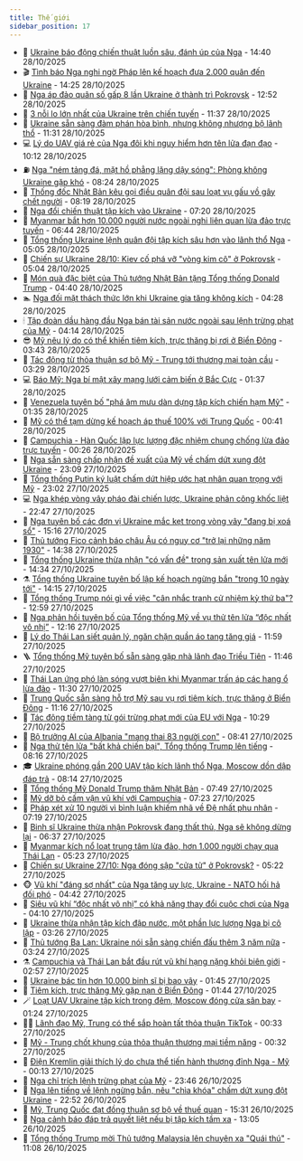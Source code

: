 ```yaml
---
title: Thế giới
sidebar_position: 17
---
```


<!-- dantri-the-gioi:START -->
- 🌋 [Ukraine báo động chiến thuật luồn sâu, đánh úp của Nga](https://dantri.com.vn/the-gioi/ukraine-bao-dong-chien-thuat-luon-sau-danh-up-cua-nga-20251028211205452.htm) - 14:40 28/10/2025
- 🎬 [Tình báo Nga nghi ngờ Pháp lên kế hoạch đưa 2.000 quân đến Ukraine](https://dantri.com.vn/the-gioi/tinh-bao-nga-nghi-ngo-phap-len-ke-hoach-dua-2000-quan-den-ukraine-20251028181126387.htm) - 14:25 28/10/2025
- 🧰 [Nga áp đảo quân số gấp 8 lần Ukraine ở thành trì Pokrovsk](https://dantri.com.vn/the-gioi/nga-ap-dao-quan-so-gap-8-lan-ukraine-o-thanh-tri-pokrovsk-20251028194813255.htm) - 12:52 28/10/2025
- 🌋 [3 nỗi lo lớn nhất của Ukraine trên chiến tuyến](https://dantri.com.vn/the-gioi/3-noi-lo-lon-nhat-cua-ukraine-tren-chien-tuyen-20251028175911873.htm) - 11:37 28/10/2025
- 🗽 [Ukraine sẵn sàng đàm phán hòa bình, nhưng không nhượng bộ lãnh thổ](https://dantri.com.vn/the-gioi/ukraine-san-sang-dam-phan-hoa-binh-nhung-khong-nhuong-bo-lanh-tho-20251028171148433.htm) - 11:31 28/10/2025
- 💻 [Lý do UAV giá rẻ của Nga đôi khi nguy hiểm hơn  tên lửa đạn đạo](https://dantri.com.vn/the-gioi/ly-do-uav-gia-re-cua-nga-doi-khi-nguy-hiem-hon-ten-lua-dan-dao-20251028171038557.htm) - 10:12 28/10/2025
- ⛽️ [Nga &quot;ném tảng đá, mặt hồ phẳng lặng dậy sóng&quot;: Phòng không Ukraine gặp khó](https://dantri.com.vn/the-gioi/nga-nem-tang-da-mat-ho-phang-lang-day-song-phong-khong-ukraine-gap-kho-20251028144506463.htm) - 08:24 28/10/2025
- 🤩 [Thống đốc Nhật Bản kêu gọi điều quân đội sau loạt vụ gấu vồ gây chết người](https://dantri.com.vn/the-gioi/thong-doc-nhat-ban-keu-goi-dieu-quan-doi-sau-loat-vu-gau-vo-gay-chet-nguoi-20251028142058809.htm) - 08:19 28/10/2025
- 🧐 [Nga đổi chiến thuật tập kích vào Ukraine](https://dantri.com.vn/the-gioi/nga-doi-chien-thuat-tap-kich-vao-ukraine-20251028141413934.htm) - 07:20 28/10/2025
- 🎊 [Myanmar bắt hơn 10.000 người nước ngoài nghi liên quan lừa đảo trực tuyến](https://dantri.com.vn/the-gioi/myanmar-bat-hon-10000-nguoi-nuoc-ngoai-nghi-lien-quan-lua-dao-truc-tuyen-20251028133929296.htm) - 06:44 28/10/2025
- 📝 [Tổng thống Ukraine lệnh quân đội tập kích sâu hơn vào lãnh thổ Nga](https://dantri.com.vn/the-gioi/tong-thong-ukraine-lenh-quan-doi-tap-kich-sau-hon-vao-lanh-tho-nga-20251028115727484.htm) - 05:05 28/10/2025
- 🤡 [Chiến sự Ukraine 28/10: Kiev cố phá vỡ &quot;vòng kim cô&quot; ở Pokrovsk](https://dantri.com.vn/the-gioi/chien-su-ukraine-2810-kiev-co-pha-vo-vong-kim-co-o-pokrovsk-20251028114309898.htm) - 05:04 28/10/2025
- 🥷 [Món quà đặc biệt của Thủ tướng Nhật Bản tặng Tổng thống Donald Trump](https://dantri.com.vn/the-gioi/mon-qua-dac-biet-cua-thu-tuong-nhat-ban-tang-tong-thong-donald-trump-20251028113621737.htm) - 04:40 28/10/2025
- 🏊 [Nga đối mặt thách thức lớn khi Ukraine gia tăng không kích](https://dantri.com.vn/the-gioi/nga-doi-mat-thach-thuc-lon-khi-ukraine-gia-tang-khong-kich-20251028110849185.htm) - 04:28 28/10/2025
- 🕯 [Tập đoàn dầu hàng đầu Nga bán tài sản nước ngoài sau lệnh trừng phạt của Mỹ](https://dantri.com.vn/the-gioi/tap-doan-dau-hang-dau-nga-ban-tai-san-nuoc-ngoai-sau-lenh-trung-phat-cua-my-20251028110125663.htm) - 04:14 28/10/2025
- 😎 [Mỹ nêu lý do có thể khiến tiêm kích, trực thăng bị rơi ở Biển Đông](https://dantri.com.vn/the-gioi/my-neu-ly-do-co-the-khien-tiem-kich-truc-thang-bi-roi-o-bien-dong-20251028103310766.htm) - 03:43 28/10/2025
- 🌈 [Tác động từ thỏa thuận sơ bộ Mỹ - Trung tới thương mại toàn cầu](https://dantri.com.vn/the-gioi/tac-dong-tu-thoa-thuan-so-bo-my-trung-toi-thuong-mai-toan-cau-20251028092816177.htm) - 03:29 28/10/2025
- 💻 [Báo Mỹ: Nga bí mật xây mạng lưới cảm biến ở Bắc Cực](https://dantri.com.vn/the-gioi/bao-my-nga-bi-mat-xay-mang-luoi-cam-bien-o-bac-cuc-20251028074939024.htm) - 01:37 28/10/2025
- 🤖 [Venezuela tuyên bố &quot;phá âm mưu dàn dựng tập kích chiến hạm Mỹ&quot;](https://dantri.com.vn/the-gioi/venezuela-tuyen-bo-pha-am-muu-dan-dung-tap-kich-chien-ham-my-20251028075349174.htm) - 01:35 28/10/2025
- 🦏 [Mỹ có thể tạm dừng kế hoạch áp thuế 100% với Trung Quốc](https://dantri.com.vn/the-gioi/my-co-the-tam-dung-ke-hoach-ap-thue-100-voi-trung-quoc-20251028072214370.htm) - 00:41 28/10/2025
- 🌁 [Campuchia - Hàn Quốc lập lực lượng đặc nhiệm chung chống lừa đảo trực tuyến](https://dantri.com.vn/the-gioi/campuchia-han-quoc-lap-luc-luong-dac-nhiem-chung-chong-lua-dao-truc-tuyen-20251028071458024.htm) - 00:26 28/10/2025
- 🐘 [Nga sẵn sàng chấp nhận đề xuất của Mỹ về chấm dứt xung đột Ukraine](https://dantri.com.vn/the-gioi/nga-san-sang-chap-nhan-de-xuat-cua-my-ve-cham-dut-xung-dot-ukraine-20251028055403161.htm) - 23:09 27/10/2025
- 🥷 [Tổng thống Putin ký luật chấm dứt hiệp ước hạt nhân quan trọng với Mỹ](https://dantri.com.vn/the-gioi/tong-thong-putin-ky-luat-cham-dut-hiep-uoc-hat-nhan-quan-trong-voi-my-20251028055205684.htm) - 23:02 27/10/2025
- 💻 [Nga khép vòng vây pháo đài chiến lược, Ukraine phản công khốc liệt](https://dantri.com.vn/the-gioi/nga-khep-vong-vay-phao-dai-chien-luoc-ukraine-phan-cong-khoc-liet-20251028052751091.htm) - 22:47 27/10/2025
- 🎡 [Nga tuyên bố các đơn vị Ukraine mắc kẹt trong vòng vây &quot;đang bị xoá sổ&quot;](https://dantri.com.vn/the-gioi/nga-tuyen-bo-cac-don-vi-ukraine-mac-ket-trong-vong-vay-dang-bi-xoa-so-20251027214155140.htm) - 15:16 27/10/2025
- 🧰 [Thủ tướng Fico cảnh báo châu Âu có nguy cơ &quot;trở lại những năm 1930&quot;](https://dantri.com.vn/the-gioi/thu-tuong-fico-canh-bao-chau-au-co-nguy-co-tro-lai-nhung-nam-1930-20251027210033178.htm) - 14:38 27/10/2025
- 🥸 [Tổng thống Ukraine thừa nhận &quot;có vấn đề&quot; trong sản xuất tên lửa mới](https://dantri.com.vn/the-gioi/tong-thong-ukraine-thua-nhan-co-van-de-trong-san-xuat-ten-lua-moi-20251027164631179.htm) - 14:34 27/10/2025
- ⚗️ [Tổng thống Ukraine tuyên bố lập kế hoạch ngừng bắn &quot;trong 10 ngày tới&quot;](https://dantri.com.vn/the-gioi/tong-thong-ukraine-tuyen-bo-lap-ke-hoach-ngung-ban-trong-10-ngay-toi-20251027210543524.htm) - 14:15 27/10/2025
- 🌮 [Tổng thống Trump nói gì về việc &quot;cân nhắc tranh cử nhiệm kỳ thứ ba&quot;?](https://dantri.com.vn/the-gioi/tong-thong-trump-noi-gi-ve-viec-can-nhac-tranh-cu-nhiem-ky-thu-ba-20251027193344319.htm) - 12:59 27/10/2025
- 🎃 [Nga phản hồi tuyên bố của Tổng thống Mỹ về vụ thử tên lửa “độc nhất vô nhị”](https://dantri.com.vn/the-gioi/nga-phan-hoi-tuyen-bo-cua-tong-thong-my-ve-vu-thu-ten-lua-doc-nhat-vo-nhi-20251027184027313.htm) - 12:16 27/10/2025
- 💫 [Lý do Thái Lan siết quản lý, ngăn chặn quần áo tang tăng giá](https://dantri.com.vn/the-gioi/ly-do-thai-lan-siet-quan-ly-ngan-chan-quan-ao-tang-tang-gia-20251027164619810.htm) - 11:59 27/10/2025
- 🪜 [Tổng thống Mỹ tuyên bố sẵn sàng gặp nhà lãnh đạo Triều Tiên](https://dantri.com.vn/the-gioi/tong-thong-my-tuyen-bo-san-sang-gap-nha-lanh-dao-trieu-tien-20251027155743898.htm) - 11:46 27/10/2025
- 🌋 [Thái Lan ứng phó làn sóng vượt biên khi Myanmar trấn áp các hang ổ lừa đảo](https://dantri.com.vn/the-gioi/thai-lan-ung-pho-lan-song-vuot-bien-khi-myanmar-tran-ap-cac-hang-o-lua-dao-20251027171942371.htm) - 11:30 27/10/2025
- 🦏 [Trung Quốc sẵn sàng hỗ trợ Mỹ sau vụ rơi tiêm kích, trực thăng ở Biển Đông](https://dantri.com.vn/the-gioi/trung-quoc-san-sang-ho-tro-my-sau-vu-roi-tiem-kich-truc-thang-o-bien-dong-20251027161541837.htm) - 11:16 27/10/2025
- 👀 [Tác động tiềm tàng từ gói trừng phạt mới của EU với Nga](https://dantri.com.vn/the-gioi/tac-dong-tiem-tang-tu-goi-trung-phat-moi-cua-eu-voi-nga-20251024092009858.htm) - 10:29 27/10/2025
- 🧰 [Bộ trưởng AI của Albania &quot;mang thai 83 người con&quot;](https://dantri.com.vn/the-gioi/bo-truong-ai-cua-albania-mang-thai-83-nguoi-con-20251027142426549.htm) - 08:41 27/10/2025
- 🚀 [Nga thử tên lửa &quot;bất khả chiến bại&quot;, Tổng thống Trump lên tiếng](https://dantri.com.vn/the-gioi/nga-thu-ten-lua-bat-kha-chien-bai-tong-thong-trump-len-tieng-20251027150608795.htm) - 08:16 27/10/2025
- 🎓 [Ukraine phóng gần 200 UAV tập kích lãnh thổ Nga, Moscow dồn dập đáp trả](https://dantri.com.vn/the-gioi/ukraine-phong-gan-200-uav-tap-kich-lanh-tho-nga-moscow-don-dap-dap-tra-20251027145840541.htm) - 08:14 27/10/2025
- 🥸 [Tổng thống Mỹ Donald Trump thăm Nhật Bản](https://dantri.com.vn/the-gioi/tong-thong-my-donald-trump-tham-nhat-ban-20251027140209919.htm) - 07:49 27/10/2025
- 🦅 [Mỹ dỡ bỏ cấm vận vũ khí với Campuchia](https://dantri.com.vn/the-gioi/my-do-bo-cam-van-vu-khi-voi-campuchia-20251027141335053.htm) - 07:23 27/10/2025
- 🤭 [Pháp xét xử 10 người vì bình luận khiếm nhã về Đệ nhất phu nhân](https://dantri.com.vn/the-gioi/phap-xet-xu-10-nguoi-vi-binh-luan-khiem-nha-ve-de-nhat-phu-nhan-20251027141336443.htm) - 07:19 27/10/2025
- 🤖 [Binh sĩ Ukraine thừa nhận Pokrovsk đang thất thủ, Nga sẽ không dừng lại](https://dantri.com.vn/the-gioi/binh-si-ukraine-thua-nhan-pokrovsk-dang-that-thu-nga-se-khong-dung-lai-20251027132959904.htm) - 06:37 27/10/2025
- 🐲 [Myanmar kích nổ loạt trung tâm lừa đảo, hơn 1.000 người chạy qua Thái Lan](https://dantri.com.vn/the-gioi/myanmar-kich-no-loat-trung-tam-lua-dao-hon-1000-nguoi-chay-qua-thai-lan-20251027120150954.htm) - 05:23 27/10/2025
- 🫣 [Chiến sự Ukraine 27/10: Nga đóng sập &quot;cửa tử&quot; ở Pokrovsk?](https://dantri.com.vn/the-gioi/chien-su-ukraine-2710-nga-dong-sap-cua-tu-o-pokrovsk-20251027113403977.htm) - 05:22 27/10/2025
- 🐵 [Vũ khí &quot;đáng sợ nhất&quot; của Nga tăng uy lực, Ukraine - NATO hối hả đối phó](https://dantri.com.vn/the-gioi/vu-khi-dang-so-nhat-cua-nga-tang-uy-luc-ukraine-nato-hoi-ha-doi-pho-20251027112759953.htm) - 04:42 27/10/2025
- 🫶 [Siêu vũ khí “độc nhất vô nhị” có khả năng thay đổi cuộc chơi của Nga](https://dantri.com.vn/the-gioi/sieu-vu-khi-doc-nhat-vo-nhi-co-kha-nang-thay-doi-cuoc-choi-cua-nga-20251027102549387.htm) - 04:10 27/10/2025
- 💃 [Ukraine thừa nhận tập kích đập nước, một phần lực lượng Nga bị cô lập](https://dantri.com.vn/the-gioi/ukraine-thua-nhan-tap-kich-dap-nuoc-mot-phan-luc-luong-nga-bi-co-lap-20251027102032026.htm) - 03:26 27/10/2025
- 💫 [Thủ tướng Ba Lan: Ukraine nói sẵn sàng chiến đấu thêm 3 năm nữa](https://dantri.com.vn/the-gioi/thu-tuong-ba-lan-ukraine-noi-san-sang-chien-dau-them-3-nam-nua-20251027082701368.htm) - 03:24 27/10/2025
- ⚗️ [Campuchia và Thái Lan bắt đầu rút vũ khí hạng nặng khỏi biên giới](https://dantri.com.vn/the-gioi/campuchia-va-thai-lan-bat-dau-rut-vu-khi-hang-nang-khoi-bien-gioi-20251027091646593.htm) - 02:57 27/10/2025
- 🥷 [Ukraine bác tin hơn 10.000 binh sĩ bị bao vây](https://dantri.com.vn/the-gioi/ukraine-bac-tin-hon-10000-binh-si-bi-bao-vay-20251027084005255.htm) - 01:45 27/10/2025
- 🥸 [Tiêm kích, trực thăng Mỹ gặp nạn ở Biển Đông](https://dantri.com.vn/the-gioi/tiem-kich-truc-thang-my-gap-nan-o-bien-dong-20251027083738579.htm) - 01:44 27/10/2025
- 🪄 [Loạt UAV Ukraine tập kích trong đêm, Moscow đóng cửa sân bay](https://dantri.com.vn/the-gioi/loat-uav-ukraine-tap-kich-trong-dem-moscow-dong-cua-san-bay-20251027081428399.htm) - 01:24 27/10/2025
- 🧑‍💻 [Lãnh đạo Mỹ, Trung có thể sắp hoàn tất thỏa thuận TikTok](https://dantri.com.vn/the-gioi/lanh-dao-my-trung-co-the-sap-hoan-tat-thoa-thuan-tiktok-20251027072119115.htm) - 00:33 27/10/2025
- 🤭 [Mỹ - Trung chốt khung của thỏa thuận thương mại tiềm năng](https://dantri.com.vn/the-gioi/my-trung-chot-khung-cua-thoa-thuan-thuong-mai-tiem-nang-20251027071627807.htm) - 00:32 27/10/2025
- 🗽 [Điện Kremlin giải thích lý do chưa thể tiến hành thượng đỉnh Nga - Mỹ](https://dantri.com.vn/the-gioi/dien-kremlin-giai-thich-ly-do-chua-the-tien-hanh-thuong-dinh-nga-my-20251027064729227.htm) - 00:13 27/10/2025
- 🤖 [Nga chỉ trích lệnh trừng phạt của Mỹ](https://dantri.com.vn/the-gioi/nga-chi-trich-lenh-trung-phat-cua-my-20251027063020464.htm) - 23:46 26/10/2025
- 🌈 [Nga lên tiếng về lệnh ngừng bắn, nêu &quot;chìa khóa&quot; chấm dứt xung đột Ukraine](https://dantri.com.vn/the-gioi/nga-len-tieng-ve-lenh-ngung-ban-neu-chia-khoa-cham-dut-xung-dot-ukraine-20251027054325591.htm) - 22:52 26/10/2025
- 🤩 [Mỹ, Trung Quốc đạt đồng thuận sơ bộ về thuế quan](https://dantri.com.vn/the-gioi/my-trung-quoc-dat-dong-thuan-so-bo-ve-thue-quan-20251026222636234.htm) - 15:31 26/10/2025
- 🤗 [Nga cảnh báo đáp trả quyết liệt nếu bị tập kích tầm xa](https://dantri.com.vn/the-gioi/nga-canh-bao-dap-tra-quyet-liet-neu-bi-tap-kich-tam-xa-20251026195135345.htm) - 13:05 26/10/2025
- 🙉 [Tổng thống Trump mời Thủ tướng Malaysia lên chuyên xa &quot;Quái thú&quot;](https://dantri.com.vn/the-gioi/tong-thong-trump-moi-thu-tuong-malaysia-len-chuyen-xa-quai-thu-20251026180521765.htm) - 11:08 26/10/2025<!-- dantri-the-gioi:END -->
